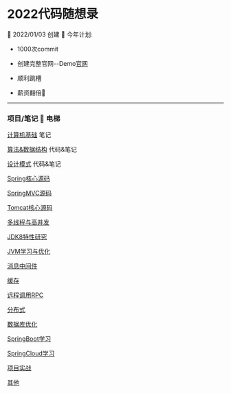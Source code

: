 # 2022代码随想录

:calendar: 2022/01/03  创建
:flags:  今年计划:  

- 1000次commit 

- 创建完整官网--Demo[官网](http://binkioffer.top)

- 顺利跳槽

- 薪资翻倍:drooling_face:



---

### 项目/笔记  :small_red_triangle_down: 电梯

[计算机基础](ComputerBasics) 笔记

[算法&数据结构](Algorithm) 代码&笔记

[设计模式](DesignPattern) 代码&笔记

[Spring核心源码](SpringCore)

[SpringMVC源码](SpringMVCCore)

[Tomcat核心源码](TomcatCore)

[多线程与高并发](HighConcurrent)

[JDK8特性研究](JDK8)

[JVM学习与优化](JVM)

[消息中间件](MQ)

[缓存](Cache)

[远程调用RPC](RPC)

[分布式](Distributed)

[数据库优化](DB)

[SpringBoot学习](SpringBoot)

[SpringCloud学习](SpringCloud)

[项目实战](Project)

[其他](Other)
